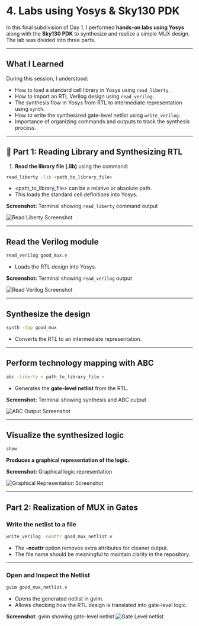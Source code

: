# 4. Labs using Yosys & Sky130 PDK

In this final subdivision of Day 1, I performed **hands-on labs using Yosys** along with the **Sky130 PDK** to synthesize and realize a simple MUX design. The lab was divided into three parts.  

---

## What I Learned
During this session, I understood:
- How to load a standard cell library in Yosys using `read_liberty`.  
- How to import an RTL Verilog design using `read_verilog`.  
- The synthesis flow in Yosys from RTL to intermediate representation using `synth`. 
- How to write the synthesized gate-level netlist using `write_verilog`. 
- Importance of organizing commands and outputs to track the synthesis process.  


---

## 🔹 Part 1: Reading Library and Synthesizing RTL

1. **Read the library file (.lib)** using the command:  
```bash
read_liberty -lib <path_to_library_file>
``` 

- <path_to_library_file> can be a relative or absolute path.  
- This loads the standard cell definitions into Yosys.

**Screenshot:** Terminal showing `read_liberty` command output 

![Read Liberty Screenshot](.Screenshots/read_liberty.png)

---

## Read the Verilog module

```bash
read_verilog good_mux.v
```
- Loads the RTL design into Yosys. 

**Screenshot:** Terminal showing `read_verilog` output  

![Read Verilog Screenshot](.Screenshots/read_verilog.png)

---

## Synthesize the design

```bash
synth -top good_mux
```
- Converts the RTL to an intermediate representation.

---

## Perform technology mapping with ABC

```bash
abc -liberty < path_to_library_file >
```
- Generates the **gate-level netlist** from the RTL.

**Screenshot:** Terminal showing synthesis and ABC output  

![ABC Output Screenshot](.Screenshots/abc_output.png)

---

## Visualize the synthesized logic

```bash
show
```
**Produces a graphical representation of the logic.**

**Screenshot:** Graphical logic representation

![Graphical Representation Screenshot](.Screenshots/gr.png)

---

## Part 2: Realization of MUX in Gates

### Write the netlist to a file

```bash
write_verilog -noattr good_mux_netlist.v
```
- The **-noattr** option removes extra attributes for cleaner output.
- The file name should be meaningful to maintain clarity in the repository.
---

### Open and Inspect the Netlist

```bash
gvim good_mux_netlist.v
```
- Opens the generated netlist in gvim.
- Allows checking how the RTL design is translated into gate-level logic.

 **Screenshot**: gvim showing gate-level netlist
![Gate Level netlist](.Screenshots/gln.png)

